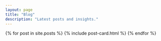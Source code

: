 ```yaml
---
layout: page
title: "Blog"
description: "Latest posts and insights."
---
```


<div class="grid">
{% for post in site.posts %}
  {% include post-card.html %}
{% endfor %}
</div>
